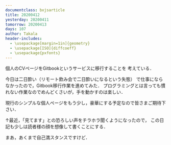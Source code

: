 ```yaml
---
documentclass: bxjsarticle
title: 20200412
yesterday: 20200411
tomorrow: 20200413
days: 107
author: Takala
header-includes:
  - \usepackage[margin=1in]{geometry}
  - \usepackage[ISO]{diffcoeff}
  - \usepackage{pxfonts}
---
```


個人のCVページをGitbookというサービスに移行することを
考えている．


今日は二日酔い（リモート飲み会で二日酔いになるという失態）
で仕事にならなかったので，Gitbook移行作業を進めてみた．
プログラミングとは言っても慣れない作業なのでめんどくさいが，手を動かすのは楽しい．



現行のシンプルな個人ページをもう少し，豪華にする予定なので皆さまご期待下さい．


↑最近，「見てます」との恐ろしい声をチラホラ聞くようになったので，
この日記も少しは読者様の顔を想像して書くことにする．



まあ，あくまで自己満スタンスですけど．
